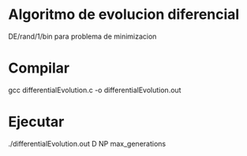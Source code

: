 # Algoritmo de evolucion diferencial
DE/rand/1/bin para problema de minimizacion

# Compilar
gcc differentialEvolution.c -o differentialEvolution.out

# Ejecutar
./differentialEvolution.out D NP max_generations